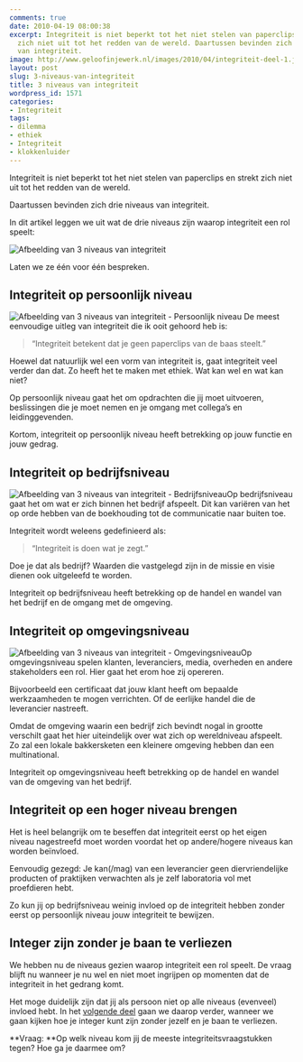 ```yaml
---
comments: true
date: 2010-04-19 08:00:38
excerpt: Integriteit is niet beperkt tot het niet stelen van paperclips en strekt
  zich niet uit tot het redden van de wereld. Daartussen bevinden zich drie niveaus
  van integriteit.
image: http://www.geloofinjewerk.nl/images/2010/04/integriteit-deel-1.jpg
layout: post
slug: 3-niveaus-van-integriteit
title: 3 niveaus van integriteit
wordpress_id: 1571
categories:
- Integriteit
tags:
- dilemma
- ethiek
- Integriteit
- klokkenluider
---
```


Integriteit is niet beperkt tot het niet stelen van paperclips en strekt zich niet uit tot het redden van de wereld.

Daartussen bevinden zich drie niveaus van integriteit.



In dit artikel leggen we uit wat de drie niveaus zijn waarop integriteit een rol speelt:

![Afbeelding van 3 niveaus van integriteit](http://www.geloofinjewerk.nl/images/2010/04/3-niveaus-integriteit.png)

Laten we ze één voor één bespreken.


## Integriteit op persoonlijk niveau


![Afbeelding van 3 niveaus van integriteit - Persoonlijk niveau](http://www.geloofinjewerk.nl/images/2010/04/3-niveaus-integriteit-persoonlijk.png) De meest eenvoudige uitleg van integriteit die ik ooit gehoord heb is:


> “Integriteit betekent dat je geen paperclips van de baas steelt.”



Hoewel dat natuurlijk wel een vorm van integriteit is, gaat integriteit veel verder dan dat. Zo heeft het te maken met ethiek. Wat kan wel en wat kan niet?

Op persoonlijk niveau gaat het om opdrachten die jij moet uitvoeren, beslissingen die je moet nemen en je omgang met collega’s en leidinggevenden.

Kortom, integriteit op persoonlijk niveau heeft betrekking op jouw functie en jouw gedrag.



## Integriteit op bedrijfsniveau


![Afbeelding van 3 niveaus van integriteit - Bedrijfsniveau](http://www.geloofinjewerk.nl/images/2010/04/3-niveaus-integriteit-bedrijf.png)Op bedrijfsniveau gaat het om wat er zich binnen het bedrijf afspeelt. Dit kan variëren van het op orde hebben van de boekhouding tot de communicatie naar buiten toe.

Integriteit wordt weleens gedefinieerd als:


> “Integriteit is doen wat je zegt.”



Doe je dat als bedrijf? Waarden die vastgelegd zijn in de missie en visie dienen ook uitgeleefd te worden.

Integriteit op bedrijfsniveau heeft betrekking op de handel en wandel van het bedrijf en de omgang met de omgeving.



## Integriteit op omgevingsniveau


![Afbeelding van 3 niveaus van integriteit - Omgevingsniveau](http://www.geloofinjewerk.nl/images/2010/04/3-niveaus-integriteit-omgeving.png)Op omgevingsniveau spelen klanten, leveranciers, media, overheden en andere stakeholders een rol. Hier gaat het erom hoe zij opereren.

Bijvoorbeeld een certificaat dat jouw klant heeft om bepaalde werkzaamheden te mogen verrichten. Of de eerlijke handel die de leverancier nastreeft.

Omdat de omgeving waarin een bedrijf zich bevindt nogal in grootte verschilt gaat het hier uiteindelijk over wat zich op wereldniveau afspeelt. Zo zal een lokale bakkersketen een kleinere omgeving hebben dan een multinational.

Integriteit op omgevingsniveau heeft betrekking op de handel en wandel van de omgeving van het bedrijf.



## Integriteit op een hoger niveau brengen


Het is heel belangrijk om te beseffen dat integriteit eerst op het eigen niveau nagestreefd moet worden voordat het op andere/hogere niveaus kan worden beïnvloed.

Eenvoudig gezegd: Je kan(/mag) van een leverancier geen diervriendelijke producten of praktijken verwachten als je zelf laboratoria vol met proefdieren hebt.

Zo kun jij op bedrijfsniveau weinig invloed op de integriteit hebben zonder eerst op persoonlijk niveau jouw integriteit te bewijzen.



## Integer zijn zonder je baan te verliezen


We hebben nu de niveaus gezien waarop integriteit een rol speelt. De vraag blijft nu wanneer je nu wel en niet moet ingrijpen op momenten dat de integriteit in het gedrang komt.

Het moge duidelijk zijn dat jij als persoon niet op alle niveaus (evenveel) invloed hebt. In het [volgende deel](/2010/04/26/hoe-je-integer-kunt-zijn-zonder-je-baan-te-verliezen/) gaan we daarop verder, wanneer we gaan kijken hoe je integer kunt zijn zonder jezelf en je baan te verliezen.

**Vraag: **Op welk niveau kom jij de meeste integriteitsvraagstukken tegen? Hoe ga je daarmee om?
